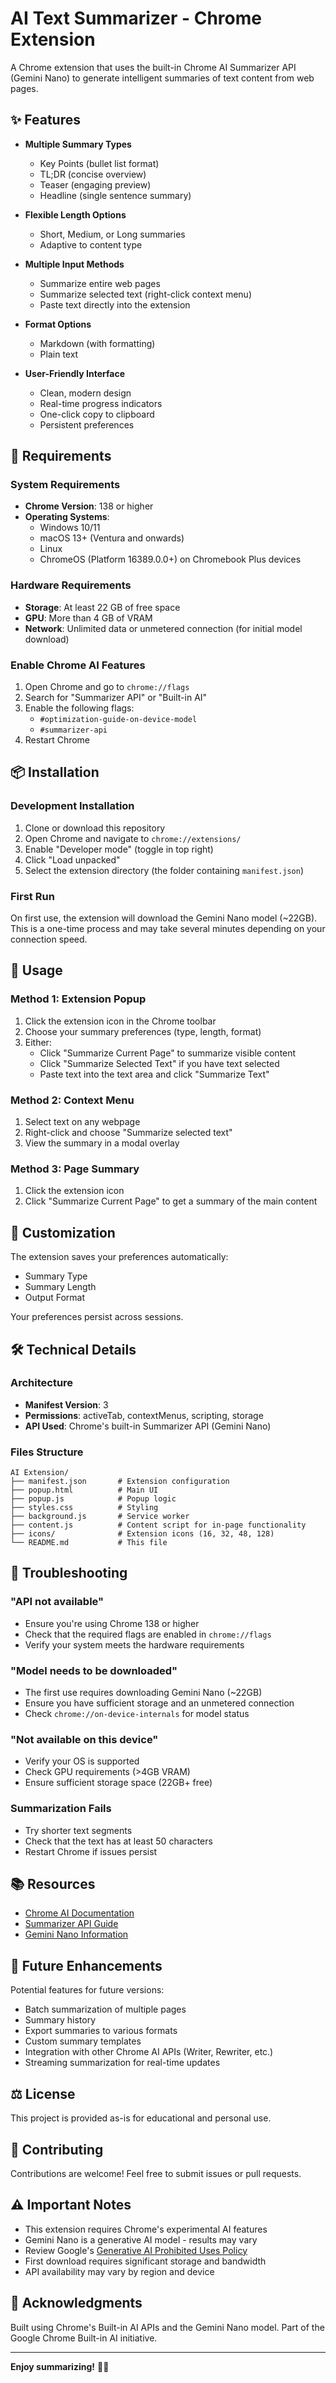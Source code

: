 # AI Text Summarizer - Chrome Extension

A Chrome extension that uses the built-in Chrome AI Summarizer API (Gemini Nano) to generate intelligent summaries of text content from web pages.

## ✨ Features

- **Multiple Summary Types**

  - Key Points (bullet list format)
  - TL;DR (concise overview)
  - Teaser (engaging preview)
  - Headline (single sentence summary)

- **Flexible Length Options**

  - Short, Medium, or Long summaries
  - Adaptive to content type

- **Multiple Input Methods**

  - Summarize entire web pages
  - Summarize selected text (right-click context menu)
  - Paste text directly into the extension

- **Format Options**

  - Markdown (with formatting)
  - Plain text

- **User-Friendly Interface**
  - Clean, modern design
  - Real-time progress indicators
  - One-click copy to clipboard
  - Persistent preferences

## 🔧 Requirements

### System Requirements

- **Chrome Version**: 138 or higher
- **Operating Systems**:
  - Windows 10/11
  - macOS 13+ (Ventura and onwards)
  - Linux
  - ChromeOS (Platform 16389.0.0+) on Chromebook Plus devices

### Hardware Requirements

- **Storage**: At least 22 GB of free space
- **GPU**: More than 4 GB of VRAM
- **Network**: Unlimited data or unmetered connection (for initial model download)

### Enable Chrome AI Features

1. Open Chrome and go to `chrome://flags`
2. Search for "Summarizer API" or "Built-in AI"
3. Enable the following flags:
   - `#optimization-guide-on-device-model`
   - `#summarizer-api`
4. Restart Chrome

## 📦 Installation

### Development Installation

1. Clone or download this repository
2. Open Chrome and navigate to `chrome://extensions/`
3. Enable "Developer mode" (toggle in top right)
4. Click "Load unpacked"
5. Select the extension directory (the folder containing `manifest.json`)

### First Run

On first use, the extension will download the Gemini Nano model (~22GB). This is a one-time process and may take several minutes depending on your connection speed.

## 🚀 Usage

### Method 1: Extension Popup

1. Click the extension icon in the Chrome toolbar
2. Choose your summary preferences (type, length, format)
3. Either:
   - Click "Summarize Current Page" to summarize visible content
   - Click "Summarize Selected Text" if you have text selected
   - Paste text into the text area and click "Summarize Text"

### Method 2: Context Menu

1. Select text on any webpage
2. Right-click and choose "Summarize selected text"
3. View the summary in a modal overlay

### Method 3: Page Summary

1. Click the extension icon
2. Click "Summarize Current Page" to get a summary of the main content

## 🎨 Customization

The extension saves your preferences automatically:

- Summary Type
- Summary Length
- Output Format

Your preferences persist across sessions.

## 🛠️ Technical Details

### Architecture

- **Manifest Version**: 3
- **Permissions**: activeTab, contextMenus, scripting, storage
- **API Used**: Chrome's built-in Summarizer API (Gemini Nano)

### Files Structure

```
AI Extension/
├── manifest.json       # Extension configuration
├── popup.html          # Main UI
├── popup.js            # Popup logic
├── styles.css          # Styling
├── background.js       # Service worker
├── content.js          # Content script for in-page functionality
├── icons/              # Extension icons (16, 32, 48, 128)
└── README.md           # This file
```

## 🐛 Troubleshooting

### "API not available"

- Ensure you're using Chrome 138 or higher
- Check that the required flags are enabled in `chrome://flags`
- Verify your system meets the hardware requirements

### "Model needs to be downloaded"

- The first use requires downloading Gemini Nano (~22GB)
- Ensure you have sufficient storage and an unmetered connection
- Check `chrome://on-device-internals` for model status

### "Not available on this device"

- Verify your OS is supported
- Check GPU requirements (>4GB VRAM)
- Ensure sufficient storage space (22GB+ free)

### Summarization Fails

- Try shorter text segments
- Check that the text has at least 50 characters
- Restart Chrome if issues persist

## 📚 Resources

- [Chrome AI Documentation](https://developer.chrome.com/docs/ai)
- [Summarizer API Guide](https://developer.chrome.com/docs/ai/summarizer-api)
- [Gemini Nano Information](https://developer.chrome.com/docs/ai/built-in)

## 🎯 Future Enhancements

Potential features for future versions:

- Batch summarization of multiple pages
- Summary history
- Export summaries to various formats
- Custom summary templates
- Integration with other Chrome AI APIs (Writer, Rewriter, etc.)
- Streaming summarization for real-time updates

## ⚖️ License

This project is provided as-is for educational and personal use.

## 🤝 Contributing

Contributions are welcome! Feel free to submit issues or pull requests.

## ⚠️ Important Notes

- This extension requires Chrome's experimental AI features
- Gemini Nano is a generative AI model - results may vary
- Review Google's [Generative AI Prohibited Uses Policy](https://policies.google.com/terms/generative-ai/use-policy)
- First download requires significant storage and bandwidth
- API availability may vary by region and device

## 📝 Acknowledgments

Built using Chrome's Built-in AI APIs and the Gemini Nano model. Part of the Google Chrome Built-in AI initiative.

---

**Enjoy summarizing!** 🚀✨

